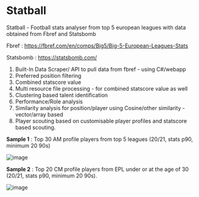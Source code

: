 # Statball

Statball - Football stats analyser from top 5 european leagues with data obtained from Fbref and Statsbomb

Fbref : https://fbref.com/en/comps/Big5/Big-5-European-Leagues-Stats

Statsbomb : https://statsbomb.com/

1. Built-In Data Scraper/ API to pull data from fbref - using C#/webapp
2. Preferred position filtering
3. Combined statscore value
4. Multi resource file processing - for combined statscore value as well
5. Clustering based talent identification
6. Performance/Role analysis
7. Similarity analysis for position/player using Cosine/other similarity  - vector/array based
8. Player scouting based on customisable player profiles and statscore based scouting.

**Sample 1** : Top 30 AM profile players from top 5 leagues (20/21, stats p90, minimum 20 90s)

![image](https://user-images.githubusercontent.com/14120777/126031154-3a13b672-dcb2-4dbf-9be7-5dae79295205.png)


**Sample 2** : Top 20 CM profile players from EPL under or at the age of 30 (20/21, stats p90, minimum 20 90s).

![image](https://user-images.githubusercontent.com/14120777/126031086-44781317-889b-48c0-ae0c-56a7a881dc8c.png)
